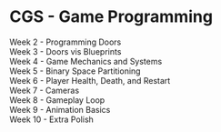 # CGS - Game Programming
Week 2 - Programming Doors  
Week 3 - Doors vis Blueprints  
Week 4 - Game Mechanics and Systems  
Week 5 - Binary Space Partitioning  
Week 6 - Player Health, Death, and Restart  
Week 7 - Cameras  
Week 8 - Gameplay Loop  
Week 9 - Animation Basics  
Week 10 - Extra Polish